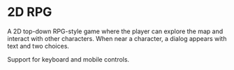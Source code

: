 # 2D RPG

A 2D top-down RPG-style game where the player can explore the map and interact with other characters. When near a character, a dialog appears with text and two choices.

Support for keyboard and mobile controls.